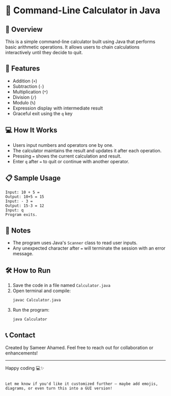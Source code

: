 # 🧮 Command-Line Calculator in Java

## 🚀 Overview
This is a simple command-line calculator built using Java that performs basic arithmetic operations. It allows users to chain calculations interactively until they decide to quit.

## 📌 Features
- Addition (`+`)
- Subtraction (`-`)
- Multiplication (`*`)
- Division (`/`)
- Modulo (`%`)
- Expression display with intermediate result
- Graceful exit using the `q` key

## 💻 How It Works
- Users input numbers and operators one by one.
- The calculator maintains the result and updates it after each operation.
- Pressing `=` shows the current calculation and result.
- Enter `q` after `=` to quit or continue with another operator.

## 📋 Sample Usage
```plaintext
Input: 10 + 5 =  
Output: 10+5 = 15  
Input: - 3 =  
Output: 15-3 = 12  
Input: q  
Program exits.
```

## 🧠 Notes
- The program uses Java's `Scanner` class to read user inputs.
- Any unexpected character after `=` will terminate the session with an error message.

## 🛠 How to Run
1. Save the code in a file named `Calculator.java`
2. Open terminal and compile:
   ```bash
   javac Calculator.java
   ```
3. Run the program:
   ```bash
   java Calculator
   ```

## 📞 Contact
Created by Sameer Ahamed. Feel free to reach out for collaboration or enhancements!

---

Happy coding 💻✨
```

Let me know if you'd like it customized further — maybe add emojis, diagrams, or even turn this into a GUI version!
